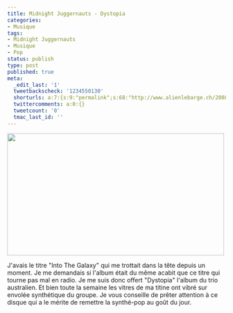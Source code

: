 ```yaml
---
title: Midnight Juggernauts - Dystopia
categories:
- Musique
tags:
- Midnight Juggernauts
- Musique
- Pop
status: publish
type: post
published: true
meta:
  _edit_last: '1'
  tweetbackscheck: '1234550130'
  shorturls: a:7:{s:9:"permalink";s:68:"http://www.alienlebarge.ch/2008/06/08/midnight-juggernauts-dystopia/";s:7:"tinyurl";s:25:"http://tinyurl.com/dgo564";s:4:"isgd";s:17:"http://is.gd/ikdr";s:5:"bitly";s:20:"http://bit.ly/2AKipk";s:5:"snipr";s:22:"http://snipr.com/b9x7i";s:5:"snurl";s:22:"http://snurl.com/b9x7i";s:7:"snipurl";s:24:"http://snipurl.com/b9x7i";}
  twittercomments: a:0:{}
  tweetcount: '0'
  tmac_last_id: ''
---
```

<img class="alignnone size-medium wp-image-532" title="Midnight Juggernauts" src="https://dlgjp9x71cipk.cloudfront.net/2008/06/midnightjuggernauts.png" alt="" width="500" height="281" />

J'avais le titre "Into The Galaxy" qui me trottait dans la tête depuis un moment. Je me demandais si l'album était du même acabit que ce titre qui tourne pas mal en radio. Je me suis donc offert "Dystopia" l'album du trio australien. Et bien toute la semaine les vitres de ma titine ont vibré sur envolée synthétique du groupe. Je vous conseille de prêter attention à ce disque qui a le mérite de remettre la synthé-pop au goût du jour.

<!--more-->

<object classid="clsid:d27cdb6e-ae6d-11cf-96b8-444553540000" width="425" height="344" codebase="http://download.macromedia.com/pub/shockwave/cabs/flash/swflash.cab#version=6,0,40,0"><param name="src" value="http://www.youtube.com/v/J6SKNEYvZvQ&amp;hl=en" /><embed type="application/x-shockwave-flash" width="425" height="344" src="http://www.youtube.com/v/J6SKNEYvZvQ&amp;hl=en"></embed></object> 
